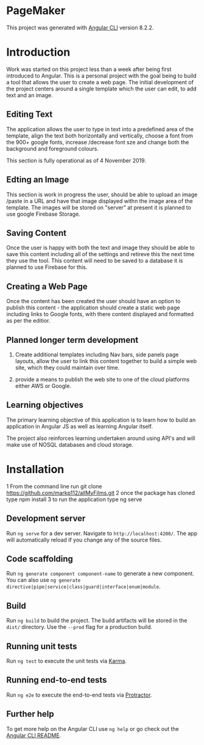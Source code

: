 # PageMaker

This project was generated with [Angular CLI](https://github.com/angular/angular-cli) version 8.2.2.

# Introduction

Work was started on this project less than a week after being first introduced to Angular. This is a personal project with the goal being to build a tool that allows the user to create a web page. The initial development of the project centers around a single template which the user can edit, to add text and an image.

## Editing Text

The application allows the user to type in text into a predefined area of the template, align the text both horizontally and vertically, choose a font from the 900+ google fonts, increase /decrease font sze and change both the background and foreground colours.

This section is fully operational as of 4 November 2019.

## Edting an Image

This section is work in progress the user, should be able to upload an image /paste in a URL and have that image displayed withn the image area of the template. The images will be stored on "server" at present it is planned to use google Firebase Storage.

## Saving Content

Once the user is happy with both the text and image they should be able to save this content including all of the settings and retireve this the next time they use the tool. This content will need to be saved to a database it is planned to use Firebase for this.

## Creating a Web Page

Once the content has been created the user should have an option to publish this content - the application should create a static web page including links to Google fonts, with there content displayed and formatted as per the editior.

## Planned longer term development

1) Create additional templates including Nav bars, side panels page layouts, allow the user to link this content together to build a simple web site, which they could maintain over time.

2) provide a means to publish the web site to one of the cloud platforms either AWS or Google. 

## Learning objectives

The primary learning objective of this application is to learn how to build an application in Angular JS as well as learning Angular itself. 

The project also reinforces learning undertaken around using API's and will make use of NOSQL databases and cloud storage.

# Installation

1 From the command line run git clone https://github.com/markp112/allMyFilms.git
2 once the package has cloned type npm install
3 to run the application type ng serve


## Development server

Run `ng serve` for a dev server. Navigate to `http://localhost:4200/`. The app will automatically reload if you change any of the source files.

## Code scaffolding

Run `ng generate component component-name` to generate a new component. You can also use `ng generate directive|pipe|service|class|guard|interface|enum|module`.

## Build

Run `ng build` to build the project. The build artifacts will be stored in the `dist/` directory. Use the `--prod` flag for a production build.

## Running unit tests

Run `ng test` to execute the unit tests via [Karma](https://karma-runner.github.io).

## Running end-to-end tests

Run `ng e2e` to execute the end-to-end tests via [Protractor](http://www.protractortest.org/).

## Further help

To get more help on the Angular CLI use `ng help` or go check out the [Angular CLI README](https://github.com/angular/angular-cli/blob/master/README.md).
